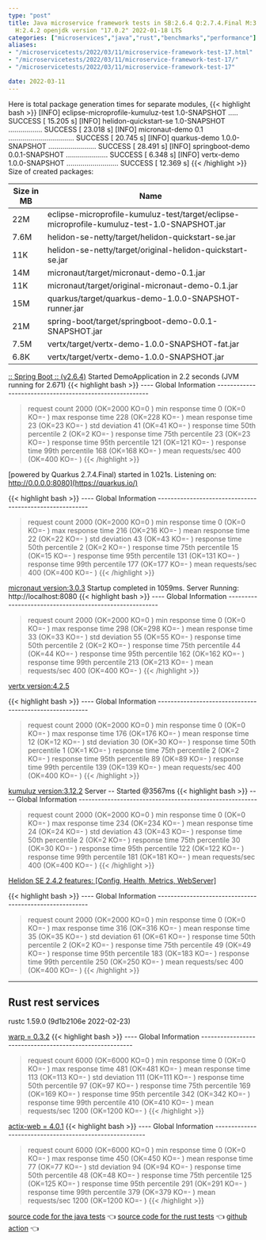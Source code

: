 ```yaml
---
type: "post"
title: Java microservice framework tests in SB:2.6.4 Q:2.7.4.Final M:3.3.4 V:4.2.5
  H:2.4.2 openjdk version "17.0.2" 2022-01-18 LTS
categories: ["microservices","java","rust","benchmarks","performance"]
aliases:
- "/microservicetests/2022/03/11/microservice-framework-test-17.html"
- "/microservicetests/2022/03/11/microservice-framework-test-17/"
- "/microservicetests/2022/03/11/microservice-framework-test-17"

date: 2022-03-11
---
```


Here is total package generation times for separate modules,
{{< highlight bash >}}
[INFO] eclipse-microprofile-kumuluz-test 1.0-SNAPSHOT ..... SUCCESS [ 15.205 s]
[INFO] helidon-quickstart-se 1.0-SNAPSHOT ................. SUCCESS [ 23.018 s]
[INFO] micronaut-demo 0.1 ................................. SUCCESS [ 20.745 s]
[INFO] quarkus-demo 1.0.0-SNAPSHOT ........................ SUCCESS [ 28.491 s]
[INFO] springboot-demo 0.0.1-SNAPSHOT ..................... SUCCESS [  6.348 s]
[INFO] vertx-demo 1.0.0-SNAPSHOT .......................... SUCCESS [ 12.369 s]
{{< /highlight >}}
Size of created packages:

| Size in MB |  Name |
|------------|-------|
| 22M | eclipse-microprofile-kumuluz-test/target/eclipse-microprofile-kumuluz-test-1.0-SNAPSHOT.jar |
| 7.6M | helidon-se-netty/target/helidon-quickstart-se.jar |
| 11K | helidon-se-netty/target/original-helidon-quickstart-se.jar |
| 14M | micronaut/target/micronaut-demo-0.1.jar |
| 11K | micronaut/target/original-micronaut-demo-0.1.jar |
| 15M | quarkus/target/quarkus-demo-1.0.0-SNAPSHOT-runner.jar |
| 21M | spring-boot/target/springboot-demo-0.0.1-SNAPSHOT.jar |
| 7.5M | vertx/target/vertx-demo-1.0.0-SNAPSHOT-fat.jar |
| 6.8K | vertx/target/vertx-demo-1.0.0-SNAPSHOT.jar |


[:: Spring Boot ::                (v2.6.4)](https://spring.io/projects/spring-boot) 
Started DemoApplication in 2.2 seconds (JVM running for 2.671)
{{< highlight bash >}}
---- Global Information --------------------------------------------------------
> request count                                       2000 (OK=2000   KO=0     )
> min response time                                      0 (OK=0      KO=-     )
> max response time                                    228 (OK=228    KO=-     )
> mean response time                                    23 (OK=23     KO=-     )
> std deviation                                         41 (OK=41     KO=-     )
> response time 50th percentile                          2 (OK=2      KO=-     )
> response time 75th percentile                         23 (OK=23     KO=-     )
> response time 95th percentile                        121 (OK=121    KO=-     )
> response time 99th percentile                        168 (OK=168    KO=-     )
> mean requests/sec                                    400 (OK=400    KO=-     )
{{< /highlight >}}

[powered by Quarkus 2.7.4.Final) started in 1.021s. Listening on: http://0.0.0.0:8080](https://quarkus.io/) 

{{< highlight bash >}}
---- Global Information --------------------------------------------------------
> request count                                       2000 (OK=2000   KO=0     )
> min response time                                      0 (OK=0      KO=-     )
> max response time                                    216 (OK=216    KO=-     )
> mean response time                                    22 (OK=22     KO=-     )
> std deviation                                         43 (OK=43     KO=-     )
> response time 50th percentile                          2 (OK=2      KO=-     )
> response time 75th percentile                         15 (OK=15     KO=-     )
> response time 95th percentile                        131 (OK=131    KO=-     )
> response time 99th percentile                        177 (OK=177    KO=-     )
> mean requests/sec                                    400 (OK=400    KO=-     )
{{< /highlight >}}

[micronaut version:3.0.3](https://micronaut.io/) 
Startup completed in 1059ms. Server Running: http://localhost:8080
{{< highlight bash >}}
---- Global Information --------------------------------------------------------
> request count                                       2000 (OK=2000   KO=0     )
> min response time                                      0 (OK=0      KO=-     )
> max response time                                    298 (OK=298    KO=-     )
> mean response time                                    33 (OK=33     KO=-     )
> std deviation                                         55 (OK=55     KO=-     )
> response time 50th percentile                          2 (OK=2      KO=-     )
> response time 75th percentile                         44 (OK=44     KO=-     )
> response time 95th percentile                        162 (OK=162    KO=-     )
> response time 99th percentile                        213 (OK=213    KO=-     )
> mean requests/sec                                    400 (OK=400    KO=-     )
{{< /highlight >}}

[vertx version:4.2.5](https://vertx.io/) 

{{< highlight bash >}}
---- Global Information --------------------------------------------------------
> request count                                       2000 (OK=2000   KO=0     )
> min response time                                      0 (OK=0      KO=-     )
> max response time                                    176 (OK=176    KO=-     )
> mean response time                                    12 (OK=12     KO=-     )
> std deviation                                         30 (OK=30     KO=-     )
> response time 50th percentile                          1 (OK=1      KO=-     )
> response time 75th percentile                          2 (OK=2      KO=-     )
> response time 95th percentile                         89 (OK=89     KO=-     )
> response time 99th percentile                        139 (OK=139    KO=-     )
> mean requests/sec                                    400 (OK=400    KO=-     )
{{< /highlight >}}

[kumuluz version:3.12.2](https://ee.kumuluz.com/) 
Server -- Started @3567ms
{{< highlight bash >}}
---- Global Information --------------------------------------------------------
> request count                                       2000 (OK=2000   KO=0     )
> min response time                                      0 (OK=0      KO=-     )
> max response time                                    234 (OK=234    KO=-     )
> mean response time                                    24 (OK=24     KO=-     )
> std deviation                                         43 (OK=43     KO=-     )
> response time 50th percentile                          2 (OK=2      KO=-     )
> response time 75th percentile                         30 (OK=30     KO=-     )
> response time 95th percentile                        122 (OK=122    KO=-     )
> response time 99th percentile                        181 (OK=181    KO=-     )
> mean requests/sec                                    400 (OK=400    KO=-     )
{{< /highlight >}}

[Helidon SE 2.4.2 features: [Config, Health, Metrics, WebServer]](https://helidon.io/) 

{{< highlight bash >}}
---- Global Information --------------------------------------------------------
> request count                                       2000 (OK=2000   KO=0     )
> min response time                                      0 (OK=0      KO=-     )
> max response time                                    316 (OK=316    KO=-     )
> mean response time                                    35 (OK=35     KO=-     )
> std deviation                                         61 (OK=61     KO=-     )
> response time 50th percentile                          2 (OK=2      KO=-     )
> response time 75th percentile                         49 (OK=49     KO=-     )
> response time 95th percentile                        183 (OK=183    KO=-     )
> response time 99th percentile                        250 (OK=250    KO=-     )
> mean requests/sec                                    400 (OK=400    KO=-     )
{{< /highlight >}}

***  
## Rust rest services 
rustc 1.59.0 (9d1b2106e 2022-02-23)


[warp = 0.3.2](http://docs.rs/warp)
{{< highlight bash >}}
---- Global Information --------------------------------------------------------
> request count                                       6000 (OK=6000   KO=0     )
> min response time                                      0 (OK=0      KO=-     )
> max response time                                    481 (OK=481    KO=-     )
> mean response time                                   113 (OK=113    KO=-     )
> std deviation                                        111 (OK=111    KO=-     )
> response time 50th percentile                         97 (OK=97     KO=-     )
> response time 75th percentile                        169 (OK=169    KO=-     )
> response time 95th percentile                        342 (OK=342    KO=-     )
> response time 99th percentile                        410 (OK=410    KO=-     )
> mean requests/sec                                   1200 (OK=1200   KO=-     )
{{< /highlight >}}

[actix-web = 4.0.1](http://docs.rs/actix-web)
{{< highlight bash >}}
---- Global Information --------------------------------------------------------
> request count                                       6000 (OK=6000   KO=0     )
> min response time                                      0 (OK=0      KO=-     )
> max response time                                    450 (OK=450    KO=-     )
> mean response time                                    77 (OK=77     KO=-     )
> std deviation                                         94 (OK=94     KO=-     )
> response time 50th percentile                         48 (OK=48     KO=-     )
> response time 75th percentile                        125 (OK=125    KO=-     )
> response time 95th percentile                        291 (OK=291    KO=-     )
> response time 99th percentile                        379 (OK=379    KO=-     )
> mean requests/sec                                   1200 (OK=1200   KO=-     )
{{< /highlight >}}

[source code for the java tests](https://github.com/ozkanpakdil/test-microservice-frameworks)  👈 [source code for the rust tests](https://github.com/ozkanpakdil/rust-examples)  👈 [github action](https://github.com/ozkanpakdil/test-microservice-frameworks/actions/runs/1970710122)  👈 
